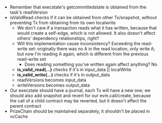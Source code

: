 - Remember that execstate's getcommittedstate is obtained from the task's readVersion
- isValidRead checks if it can be obtained from other Tx/snapshot, without preventing Tx from obtaining from its own localwrite
    - We don't care if a transaction reads what it has written, because that would create a self-edge, which is not allowed. It also doesn't affect others' dependency relationships, right?
    - Will this implementation cause inconsistency? Exceeding the read-write set: originally there was no A in the read location, only write A; but now I'm reading A again, which is different from the previous read-write set
        - Does reading something you've written again affect anything? No
    - **is_valid_read(...)** checks if it's in input_data || localWrite
    - **is_valid_write(...)** checks if it's in output_data
    - readVersions becomes input_data
    - writeVersions becomes output_data
- Our execstate should have a journal, each Tx will have a new one; we should also add snapshot and revert for our evm.call/create, because the call of a child contract may be reverted, but it doesn't affect the parent contract
- PrizeChain should be maintained separately, it shouldn't be placed in vcCache